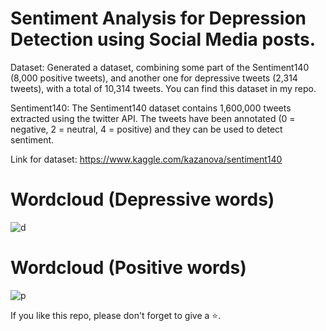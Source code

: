 # Sentiment Analysis for Depression Detection using Social Media posts.

Dataset: Generated a dataset, combining some part of the Sentiment140 (8,000 positive tweets), and another one for depressive tweets (2,314 tweets), with a total of 10,314 tweets. You can find this dataset in my repo.

Sentiment140: The Sentiment140 dataset contains 1,600,000 tweets extracted using the twitter API. The tweets have been annotated (0 = negative, 2 = neutral, 4 = positive) and they can be used to detect sentiment.

Link for dataset: https://www.kaggle.com/kazanova/sentiment140

# Wordcloud (Depressive words)

![d](https://user-images.githubusercontent.com/61036755/90950677-814d8500-e471-11ea-9b28-b04b86a4c8b1.png)

# Wordcloud (Positive words)

![p](https://user-images.githubusercontent.com/61036755/90950678-83174880-e471-11ea-8f13-932dee887af7.png)



If you like this repo, please don't forget to give a ⭐.
